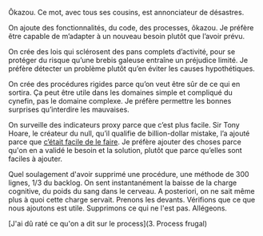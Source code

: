 Ôkazou. Ce mot, avec tous ses cousins, est annonciateur de désastres.

On ajoute des fonctionnalités, du code, des processes, ôkazou. Je préfère être capable de m’adapter à un nouveau besoin plutôt que l’avoir prévu.

On crée des lois qui sclérosent des pans complets d’activité, pour se protéger du risque qu’une brebis galeuse entraîne un préjudice limité. Je préfère détecter un problème plutôt qu’en éviter les causes hypothétiques.

On crée des procédures rigides parce qu’on veut être sûr de ce qui en sortira. Ça peut être utile dans les domaines simple et compliqué du cynefin, pas le domaine complexe. Je préfère permettre les bonnes surprises qu’interdire les mauvaises.

On surveille des indicateurs proxy parce que c’est plus facile. Sir Tony Hoare, le créateur du null, qu’il qualifie de billion-dollar mistake, l’a ajouté parce que [c’était facile de le faire](https://www.infoq.com/presentations/Null-References-The-Billion-Dollar-Mistake-Tony-Hoare). Je préfère ajouter des choses parce qu'on en a validé le besoin et la solution, plutôt que parce qu’elles sont faciles à ajouter.

Quel soulagement d'avoir supprimé une procédure, une méthode de 300 lignes, 1/3 du backlog. On sent instantanément la baisse de la charge cognitive, du poids du sang dans le cerveau. A posteriori, on ne sait même plus à quoi cette charge servait. Prenons les devants. Vérifions que ce que nous ajoutons est utile. Supprimons ce qui ne l'est pas. Allégeons.

[J'ai dû raté ce qu'on a dit sur le process](3. Process frugal)